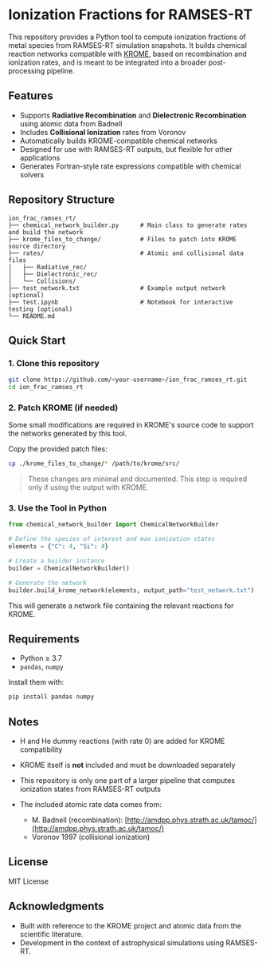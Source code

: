 # Ionization Fractions for RAMSES-RT

This repository provides a Python tool to compute ionization fractions of metal species from RAMSES-RT simulation snapshots. It builds chemical reaction networks compatible with [KROME](https://bitbucket.org/tgrassi/krome/wiki/Home), based on recombination and ionization rates, and is meant to be integrated into a broader post-processing pipeline.

## Features

* Supports **Radiative Recombination** and **Dielectronic Recombination** using atomic data from Badnell
* Includes **Collisional Ionization** rates from Voronov
* Automatically builds KROME-compatible chemical networks
* Designed for use with RAMSES-RT outputs, but flexible for other applications
* Generates Fortran-style rate expressions compatible with chemical solvers

## Repository Structure

```
ion_frac_ramses_rt/
├── chemical_network_builder.py      # Main class to generate rates and build the network
├── krome_files_to_change/           # Files to patch into KROME source directory
├── rates/                           # Atomic and collisional data files
│   ├── Radiative_rec/
│   ├── Dielectronic_rec/
│   └── Collisions/
├── test_network.txt                 # Example output network (optional)
├── test.ipynb                       # Notebook for interactive testing (optional)
└── README.md
```

## Quick Start

### 1. Clone this repository

```bash
git clone https://github.com/<your-username>/ion_frac_ramses_rt.git
cd ion_frac_ramses_rt
```

### 2. Patch KROME (if needed)

Some small modifications are required in KROME's source code to support the networks generated by this tool.

Copy the provided patch files:

```bash
cp ./krome_files_to_change/* /path/to/krome/src/
```

> These changes are minimal and documented. This step is required only if using the output with KROME.

### 3. Use the Tool in Python

```python
from chemical_network_builder import ChemicalNetworkBuilder

# Define the species of interest and max ionization states
elements = {"C": 4, "Si": 4}

# Create a builder instance
builder = ChemicalNetworkBuilder()

# Generate the network
builder.build_krome_network(elements, output_path="test_network.txt")
```

This will generate a network file containing the relevant reactions for KROME.

## Requirements

* Python ≥ 3.7
* `pandas`, `numpy`

Install them with:

```bash
pip install pandas numpy
```

## Notes

* H and He dummy reactions (with rate 0) are added for KROME compatibility
* KROME itself is **not** included and must be downloaded separately
* This repository is only one part of a larger pipeline that computes ionization states from RAMSES-RT outputs
* The included atomic rate data comes from:

  * M. Badnell (recombination): [http://amdpp.phys.strath.ac.uk/tamoc/](http://amdpp.phys.strath.ac.uk/tamoc/)
  * Voronov 1997 (collisional ionization)

## License

MIT License

## Acknowledgments

* Built with reference to the KROME project and atomic data from the scientific literature.
* Development in the context of astrophysical simulations using RAMSES-RT.
